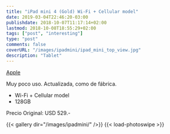 ```yaml
---
title: "iPad mini 4 (Gold) Wi-Fi + Cellular model"
date: 2019-03-04T22:46:20-03:00
publishdate: 2018-10-07T11:17:14+02:00
lastmod: 2018-10-08T18:55:29+02:00
tags: ["post", "interesting"]
type: "post"
comments: false
coverURL: "/images/ipadmini/ipad_mini_top_view.jpg"
description: "Tablet"
---
```


[Apple](https://www.apple.com/lae/ipad-mini-4/)

Muy poco uso. Actualizada, como de fábrica.

* Wi-Fi + Cellular model
* 128GB

Precio Original: USD 529.-

{{< gallery dir="/images/ipadmini/" />}} {{< load-photoswipe >}}
